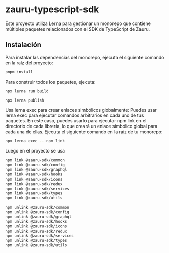 # zauru-typescript-sdk

Este proyecto utiliza [Lerna](https://lerna.js.org/) para gestionar un monorepo que contiene múltiples paquetes relacionados con el SDK de TypeScript de Zauru.

## Instalación

Para instalar las dependencias del monorepo, ejecuta el siguiente comando en la raíz del proyecto:

```bash
pnpm install
```

Para construir todos los paquetes, ejecuta:

```bash
npx lerna run build

npx lerna publish
```

Usa lerna exec para crear enlaces simbólicos globalmente:
Puedes usar lerna exec para ejecutar comandos arbitrarios en cada uno de tus paquetes. En este caso, puedes usarlo para ejecutar npm link en el directorio de cada librería, lo que creará un enlace simbólico global para cada una de ellas. Ejecuta el siguiente comando en la raíz de tu monorepo:

```bash
npx lerna exec -- npm link
```

Luego en el proyecto se usa

```bash
npm link @zauru-sdk/common
npm link @zauru-sdk/config
npm link @zauru-sdk/graphql
npm link @zauru-sdk/hooks
npm link @zauru-sdk/icons
npm link @zauru-sdk/redux
npm link @zauru-sdk/services
npm link @zauru-sdk/types
npm link @zauru-sdk/utils

npm unlink @zauru-sdk/common
npm unlink @zauru-sdk/config
npm unlink @zauru-sdk/graphql
npm unlink @zauru-sdk/hooks
npm unlink @zauru-sdk/icons
npm unlink @zauru-sdk/redux
npm unlink @zauru-sdk/services
npm unlink @zauru-sdk/types
npm unlink @zauru-sdk/utils
```
